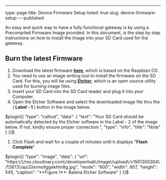 ---
type: page
title: Device Firmware Setup
listed: true
slug: device-firmware-setup
---published

An easy and quick way to have a fully functional gateway is by using a Precompiled Firmware Image provided. In this document, is the step by step instructions on how to install the Image into your SD Card used for the gateway.

## Burn the latest Firmware

1. Download the latest firmware **[here](https://www.rakwireless.com/en/download/LoRa/RAK2245-Pi-HAT#Firmware)**, which is based on the Raspbian OS.
2. You need to use an image writing tool to install the firmware on the SD Card. For this, you will be using **[Etcher](https://www.balena.io/etcher/),** which is an open source utility used for burning image files.
3. Insert your SD Card into the SD Card reader and plug it into your Computer.
4. Open the Etcher Software and select the downloaded image file thru the ( **Label - 1** ) button in the image below.

$plugin[{
    "type": "callout",
    "data": {
        "text": "Your SD Card should be automatically detected by the Etcher software in the Label - 2 of the image below. If not, kindly ensure proper connection.",
        "type": "info",
        "title": "Note"
    }
}]$

1. Click Flash and wait for a couple of minutes until it displays "**Flash Complete**"

$plugin[{
    "type": "image",
    "data": {
        "url": "https:\/\/res.cloudinary.com\/developerhub\/image\/upload\/v1561300304\/13873\/ajs33xrmollggekhhr8g.jpg",
        "mode": "600",
        "width": 857,
        "height": 545,
        "caption": "**Figure 1**: Balena Etcher Software"
    }
}]$

